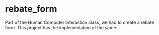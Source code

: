 # rebate_form
Part of the Human Computer Interaction class, we had to  create a rebate form. This project has the implementation of the same.
